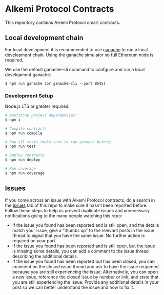 # Alkemi Protocol Contracts

This reporitory contains Alkemi Protocol cmart contracts.

## Local development chain

For local development it is recommended to use 
[ganache](http://truffleframework.com/ganache/) to run a local development 
chain. Using the ganache simulator no full Ethereum node is required.

We use the default ganache-cli command to confgure and run a local 
development ganache.

    $ npm run ganache (or ganache-cli --port 8545)

### Development Setup

Node.js LTS or greater required.

```bash
# Bootstrap project dependencies:
$ npm i

# Compile contracts
$ npm run compile

# Run all tests (make sure to run ganache before)
$ npm run test

# Deploy contracts
$ npm run deploy

# Run coverage
$ npm run coverage
```

## Issues

If you come across an issue with Alkemi Protocol contracts, do a search in the [Issues](https://bitbucket.org/project-alkemi/alkemi-protocol-contracts/issues) tab of this repo to make sure it hasn't been reported before. Follow these steps to help us prevent duplicate issues and unnecessary notifications going to the many people watching this repo:

- If the issue you found has been reported and is still open, and the details match your issue, give a "thumbs up" to the relevant posts in the issue thread to signal that you have the same issue. No further action is required on your part.
- If the issue you found has been reported and is still open, but the issue is missing some details, you can add a comment to the issue thread describing the additional details.
- If the issue you found has been reported but has been closed, you can comment on the closed issue thread and ask to have the issue reopened because you are still experiencing the issue. Alternatively, you can open a new issue, reference the closed issue by number or link, and state that you are still experiencing the issue. Provide any additional details in your post so we can better understand the issue and how to fix it.
